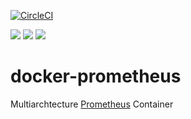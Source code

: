[![CircleCI](https://circleci.com/gh/uniba-ktr/docker-prometheus.svg?style=svg)](https://circleci.com/gh/uniba-ktr/docker-prometheus)

[![](https://images.microbadger.com/badges/version/unibaktr/prometheus.svg)](https://microbadger.com/images/unibaktr/prometheus "Get your own version badge on microbadger.com") [![](https://images.microbadger.com/badges/image/unibaktr/prometheus.svg)](https://microbadger.com/images/unibaktr/prometheus "Get your own image badge on microbadger.com") [![](https://images.microbadger.com/badges/commit/unibaktr/prometheus.svg)](https://microbadger.com/images/unibaktr/prometheus "Get your own commit badge on microbadger.com")

# docker-prometheus
Multiarchtecture [Prometheus](https://github.com/prometheus/prometheus) Container
